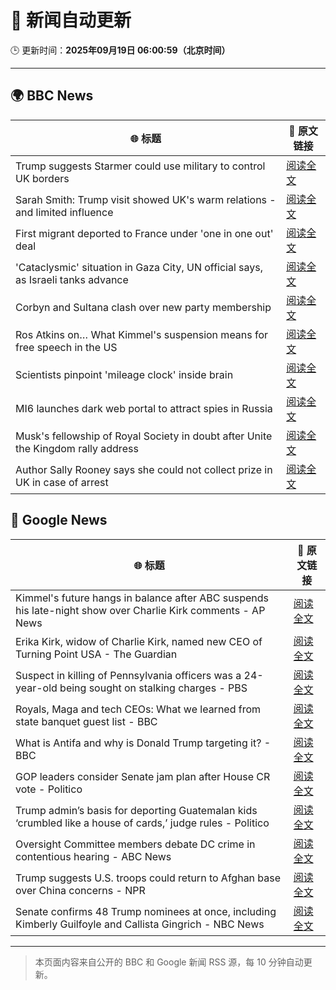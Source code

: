 # 🧠 新闻自动更新

🕒 更新时间：**2025年09月19日 06:00:59（北京时间）**

---

## 🌍 BBC News

| 🌐 标题 | 🔗 原文链接 |
|--------|-------------|
| Trump suggests Starmer could use military to control UK borders | [阅读全文](https://www.bbc.com/news/articles/cpd91wjypj9o?at_medium=RSS&at_campaign=rss) |
| Sarah Smith: Trump visit showed UK's warm relations - and limited influence | [阅读全文](https://www.bbc.com/news/articles/cgkn3key65do?at_medium=RSS&at_campaign=rss) |
| First migrant deported to France under 'one in one out' deal | [阅读全文](https://www.bbc.com/news/articles/ckg653r06jgo?at_medium=RSS&at_campaign=rss) |
| 'Cataclysmic' situation in Gaza City, UN official says, as Israeli tanks advance | [阅读全文](https://www.bbc.com/news/articles/c5y8l46m5evo?at_medium=RSS&at_campaign=rss) |
| Corbyn and Sultana clash over new party membership | [阅读全文](https://www.bbc.com/news/articles/cgkn3v1e7g3o?at_medium=RSS&at_campaign=rss) |
| Ros Atkins on… What Kimmel's suspension means for free speech in the US | [阅读全文](https://www.bbc.com/news/videos/crme42nr8exo?at_medium=RSS&at_campaign=rss) |
| Scientists pinpoint 'mileage clock' inside brain | [阅读全文](https://www.bbc.com/news/articles/crkjn6r7j23o?at_medium=RSS&at_campaign=rss) |
| MI6 launches dark web portal to attract spies in Russia | [阅读全文](https://www.bbc.com/news/articles/c0r0vk1j4j8o?at_medium=RSS&at_campaign=rss) |
| Musk's fellowship of Royal Society in doubt after Unite the Kingdom rally address | [阅读全文](https://www.bbc.com/news/articles/cly08l9vlpyo?at_medium=RSS&at_campaign=rss) |
| Author Sally Rooney says she could not collect prize in UK in case of arrest | [阅读全文](https://www.bbc.com/news/articles/c3w54g14gp9o?at_medium=RSS&at_campaign=rss) |

## 📰 Google News

| 🌐 标题 | 🔗 原文链接 |
|--------|-------------|
| Kimmel's future hangs in balance after ABC suspends his late-night show over Charlie Kirk comments - AP News | [阅读全文](https://news.google.com/rss/articles/CBMiogFBVV95cUxNdFUyNVFuMWZGZE0ya2pmZWVuNDJScnhBaEdmc1h3V001MDFJaWtoOUhJYWFxNmFtaGxNVmF5V0ExRUJ2akZjUGxYeWJySF9FLXk2N242Qno5dGhaSllaYjFMQ1kzemd6M2Y3MWlYa1o3WFR3QUVoQ0YyRzMwYkVzS2x3NVRTQnNFdHpaWFl5dE9seHBHS0lUNGhoSS1yUk9vRXc?oc=5) |
| Erika Kirk, widow of Charlie Kirk, named new CEO of Turning Point USA - The Guardian | [阅读全文](https://news.google.com/rss/articles/CBMilAFBVV95cUxNNkxBUHZHZkphLXN5ZV9NdG5RWWZLZ0xoQTM0ckFJNWRLOFJZMUlQb1lJSFRDQWpFR2x4c0ZqM1I3bzZMS2VTcmExM18xNi1ENzEtYWMxMGFMOV9XblY2T0ZHLWN2TlFYZDd1eTlkWmN3UXZaeXE0bnNQVDlNMWF5bkRsS1dzUHp6M2pnUkRUbWRMMlJX?oc=5) |
| Suspect in killing of Pennsylvania officers was a 24-year-old being sought on stalking charges - PBS | [阅读全文](https://news.google.com/rss/articles/CBMiiAFBVV95cUxPN0pxQTJOcXdaTGRRdFlMbWhTeUZxaHdmaGdtdzBFc3dzQUIxbV92RzE1VnlTVkNMRDBRUnlFZUlsZEljR3E1ZW9ybEZJNTdGck9pbHRSWnV6MXFFZnJ1WDlaVmV5aVRjdmxwYy1KanNJaFlsX1UyQVJ4Z0xIcXNmbWpLWkZaOTlF?oc=5) |
| Royals, Maga and tech CEOs: What we learned from state banquet guest list - BBC | [阅读全文](https://news.google.com/rss/articles/CBMiWkFVX3lxTE0zX0pSeVdBeW13WnNPckJaSWhPb0ZaOTdtR21hbkpfdHo3Q0xRVDVRRlJVbWlEVGptZGdkU3Q2c3FWS2FIMFN6ZkNsbEZ2V2VqTkx5RjYzWGVEQdIBX0FVX3lxTE5RQlBUOVpiM3RfQzlSaFI0Q1lKRDd6a3dCampQd2VuWk9vd3M5SHBIZHQ1UTZNd2Z4Q0U1ZDMwV1R3Ykw3MzdXSk5EU2EybXBkcXFuM19FdmF4Nk1DNWRZ?oc=5) |
| What is Antifa and why is Donald Trump targeting it? - BBC | [阅读全文](https://news.google.com/rss/articles/CBMiWkFVX3lxTE81TnNXbFFQSDJ3c09xR1oxblVCQXFTQnBZQkNPaWZkR3lfOXoybFRFYTVyLXNoYUNZWDVlXzVSVlVQb2Z2dDhTN1pwcDMzMW9HUFhCQkU4WldYUdIBX0FVX3lxTFBrN2FrU3FaVm5PMzRzTHprNEpCck4wZzlINl9ta29HLUtMVmpjbk9NdFA3LWhOSS1PYzFVa2Jsek9kU0pHT0VibUwzRDZfc0V4QnZlZDN3Rlg0M2VhTDF3?oc=5) |
| GOP leaders consider Senate jam plan after House CR vote - Politico | [阅读全文](https://news.google.com/rss/articles/CBMilgFBVV95cUxPYXhlYUhGSDFWb3Y0Sk1pQ2Q0YkdQMGp0aEZxMzA2eU1fZTAycDVlZElpSmlJVE9NY2RURXNqeFpBbFVuQ3BoaTRKcEtEVHdlbkQ5U1hwZDRaNGw1SUNUQm5CcTdnYk5Qb2xucTlTREd6ZllOWGdHdFFVazJONW5YaWZUVTBobllhMTByV296Ql9zdl9QVEE?oc=5) |
| Trump admin’s basis for deporting Guatemalan kids ‘crumbled like a house of cards,’ judge rules - Politico | [阅读全文](https://news.google.com/rss/articles/CBMikgFBVV95cUxQVEdNd3ZDTmtBblN5YVZXYlhWaklNeVhhYkN6S2RfOFJubE5ZT1NpOGZaOEQ1ZEMtZVFwVFZuTzFqUnZWeHRFdkRiUzlVelNxaFlzdEhYZzdURHJydEdTZE9CamZFcUUtSTVpTlpMdWZDbnFwOUYyNi1GQmdlYmhPUkpIWnI3dFFNb3JFS2VUNmxFQQ?oc=5) |
| Oversight Committee members debate DC crime in contentious hearing - ABC News | [阅读全文](https://news.google.com/rss/articles/CBMipAFBVV95cUxNTFNrZXVQWVk1WTBycFBlM1d3eDYwNmxVeWhRLXNYTVlyekpJMXM3VEN5MzdwUG90VnJJcmZVbEh2TmdhRnl3RnZ6NXNWbkxqNWZTdXZaazdKVHRrTFZ5cmxZLU1RMzFZVXB3a3RpdHAyUHd1dnhtbGo1VjdYODZZejlCa0dZWmROUW5kd1kyMmpEVUdVc210MENfdFc2WVR0c2lfONIBqgFBVV95cUxQbnNXTnQ3aVJXN212czdJZnNHWF9LUXJkeTROd2xBaTRpSGVMR291OHBiTjAzaDhMV0hGeXBGSzNvNVFYakhHZ1F2U2kyMkdLUGdyTHNEeFlGV0s3TkdUN25zR1BJVHVUQmQ2dXRmS084RktLQ0FYYWRqYXJNTjhsc05sbFNaWm5zYzBZTFNaV1U2OURjQW5HdTlxcFUza2Q0YWZOVnlzVnU0dw?oc=5) |
| Trump suggests U.S. troops could return to Afghan base over China concerns - NPR | [阅读全文](https://news.google.com/rss/articles/CBMitgFBVV95cUxOTnUyZ1cydUQzUmp5QU1vMXN4ZFJUV1ZpQ2tLQ3ZxazFCbnM5S0k5di1wbHNaZklLcFNSU0N2LW0zZ0NHeEl6OEQ2X0FuN3ZzT01wRjJLcHN5VGZXdjdLRGtDaWpRaEJMZHZIZ2l3ZnNCS0ViLUpjbXFGUmNUOUx4czd4dXJCUzlRelpadVFHZDk5RUhfWllBVFBvSnNXR3ZPd3VjbGltTGo3NlZxT2VvZFA3WVVYUQ?oc=5) |
| Senate confirms 48 Trump nominees at once, including Kimberly Guilfoyle and Callista Gingrich - NBC News | [阅读全文](https://news.google.com/rss/articles/CBMiwAFBVV95cUxQa04yVjJVWnBOb2JrU0htbGxCcG94Q3c4enlxdER2Yjd4Y24tSU16cXBqcUtQczFoTUZZS1dlZ0NHajduSnZBZjJkSkZLaFlVYWJ4VnB1d0Z3bXVDRThCZm9jRHdyUVc3a1FPZ2tESkdZeUw4bk9hLW5RUDRaN0hNaFg2WERlWGUzaXB6aXVnd2VTc1R3NUF3eWFWanNlNk5PRklFNnBrdHRoZElEakpMQ3hVckdBb2VFa19zM2xpeFfSAVZBVV95cUxQOFAzMmJSdTBJbDhrWEdjbXRnaFpHRS03dEk3N2hMVS1zaU9Lblk5RXBFWE9wUHVmbDk3RnRZUy0wZmF3QkJrcC0yMzF3cTgyMXl6c2wyZw?oc=5) |

---
> 本页面内容来自公开的 BBC 和 Google 新闻 RSS 源，每 10 分钟自动更新。
